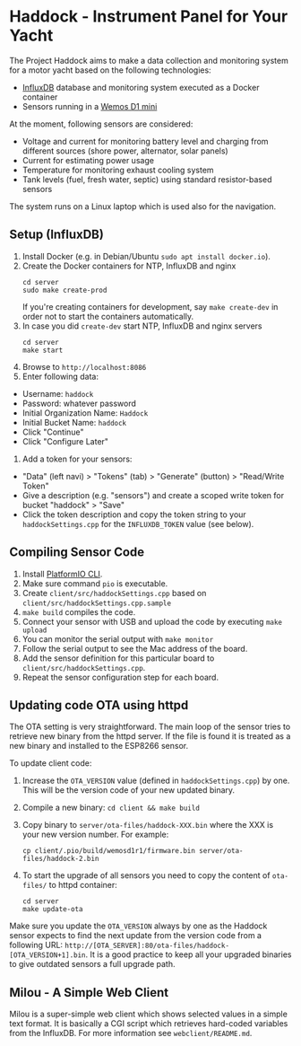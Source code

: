# Haddock - Instrument Panel for Your Yacht

The Project Haddock aims to make a data collection and monitoring system for a motor yacht based on the following technologies:
 * [InfluxDB](https://www.influxdata.com/) database and monitoring system executed as a Docker container
 * Sensors running in a [Wemos D1 mini](https://www.wemos.cc/en/latest/d1/d1_mini.html)

At the moment, following sensors are considered:
 * Voltage and current for monitoring battery level and charging from different sources (shore power, alternator, solar panels)
 * Current for estimating power usage
 * Temperature for monitoring exhaust cooling system
 * Tank levels (fuel, fresh water, septic) using standard resistor-based sensors

The system runs on a Linux laptop which is used also for the navigation.

## Setup (InfluxDB)

 1. Install Docker (e.g. in Debian/Ubuntu `sudo apt install docker.io`).
 1. Create the Docker containers for NTP, InfluxDB and nginx
    ```
    cd server
    sudo make create-prod
    ```
    If you're creating containers for development, say `make create-dev` in order not to start
    the containers automatically.
 1. In case you did `create-dev` start NTP, InfluxDB and nginx servers
    ```
    cd server
    make start
    ```
 1. Browse to `http://localhost:8086`
 1. Enter following data:
   * Username: `haddock`
   * Password: whatever password
   * Initial Organization Name: `Haddock`
   * Initial Bucket Name: `haddock`
   * Click "Continue"
   * Click "Configure Later"
 1. Add a token for your sensors:
   * "Data" (left navi) > "Tokens" (tab) > "Generate" (button) > "Read/Write Token"
   * Give a description (e.g. "sensors") and create a scoped write token for bucket "haddock" > "Save"
   * Click the token description and copy the token string to your `haddockSettings.cpp` for the
     `INFLUXDB_TOKEN` value (see below).

## Compiling Sensor Code

 1. Install [PlatformIO CLI](https://docs.platformio.org/en/latest//core/installation.html).
 1. Make sure command `pio` is executable.
 1. Create `client/src/haddockSettings.cpp` based on `client/src/haddockSettings.cpp.sample`
 1. `make build` compiles the code.
 1. Connect your sensor with USB and upload the code by executing `make upload`
 1. You can monitor the serial output with `make monitor`
 1. Follow the serial output to see the Mac address of the board.
 1. Add the sensor definition for this particular board to `client/src/haddockSettings.cpp`.
 1. Repeat the sensor configuration step for each board.

## Updating code OTA using httpd

The OTA setting is very straightforward. The main loop of the sensor tries to retrieve
new binary from the httpd server. If the file is found it is treated as a new binary
and installed to the ESP8266 sensor.

To update client code:
 1. Increase the `OTA_VERSION` value (defined in `haddockSettings.cpp`) by one.
    This will be the version code of your new updated binary.
 1. Compile a new binary: `cd client && make build`
 1. Copy binary to `server/ota-files/haddock-XXX.bin` where the XXX is your new version
    number. For example:

    `cp client/.pio/build/wemosd1r1/firmware.bin server/ota-files/haddock-2.bin`

 1. To start the upgrade of all sensors you need to copy the content of
    `ota-files/` to httpd container:
    ```
    cd server
    make update-ota
    ```

Make sure you update the `OTA_VERSION` always by one as the Haddock sensor expects
to find the next update from the version code from a following URL:
`http://[OTA_SERVER]:80/ota-files/haddock-[OTA_VERSION+1].bin`. It is a good practice
to keep all your upgraded binaries to give outdated sensors a full upgrade path.

## Milou - A Simple Web Client

Milou is a super-simple web client which shows selected values in a simple text
format. It is basically a CGI script which retrieves hard-coded variables from
the InfluxDB. For more information see `webclient/README.md`.
